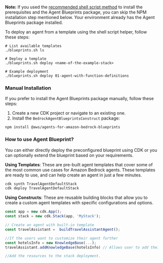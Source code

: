 **Note:** If you used the [recommended shell script method](./prerequisite.md) to install the prerequisites and the Agent Blueprints package, you can skip the NPM installation step mentioned below. Your environment already has the Agent Blueprints package installed.

To deploy an agent from a template using the shell script helper, follow these steps:

```title="Find and deploy agent templates using shell script"
# List available templates
./blueprints.sh ls

# Deploy a template
./blueprints.sh deploy <name-of-the-example-stack>

# Example deployment
./blueprints.sh deploy 01-agent-with-function-definitions
```

<h3>Manual Installation </h3>

If you prefer to install the Agent Blueprints package manually, follow these steps:

1. Create a new CDK project or navigate to an existing one.
2. Install the `BedrockAgentBlueprintsConstruct` package:

```
npm install @aws/agents-for-amazon-bedrock-blueprints
```

<h3>How to use Agent Blueprint?</h3>

You can either directly deploy the preconfigured blueprint using CDK or you can optionally extend the blueprint based on your requirements.

**Using Templates**: These are pre-built agent templates that cover some of the most common use cases for Amazon Bedrock agents. These templates are ready to use, and can help create an agent in just a few minutes.

```ts title="preconfigured-travel-agent.ts"
cdk synth TravelAgentDefaultStack
cdk deploy TravelAgentDefaultStack
```

**Using Constructs**: These are reusable building blocks that allow you to create a custom agent templates with specific configurations and options.

```ts title="customize-preconfigured-travel-agent.ts"
const app = new cdk.App();
const stack = new cdk.Stack(app, 'MyStack');

// Create an agent with built-in template
const travelAssistant =  buildTravelAssistantAgent();

//If the users want to customize their agent further
const hotelsInfo = new KnowledgeBase(...);
travelAssistant.addKnowledgeBase(hotelsInfo) // Allows user to add their own resources

//Add the resources to the stack deployment.
```
